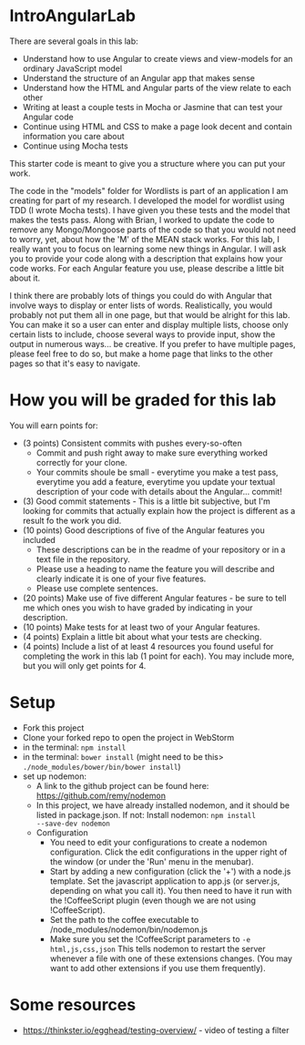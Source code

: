 IntroAngularLab
===============
There are several goals in this lab:
   * Understand how to use Angular to create views and view-models for an ordinary JavaScript model
   * Understand the structure of an Angular app that makes sense
   * Understand how the HTML and Angular parts of the view relate to each other
   * Writing at least a couple tests in Mocha or Jasmine that can test your Angular code
   * Continue using HTML and CSS to make a page look decent and contain information you care about
   * Continue using Mocha tests

This starter code is meant to give you a structure where you can put your work.

The code in the "models" folder for Wordlists is part of an application I am creating for part of my research. I developed the model for wordlist using TDD (I wrote Mocha tests). I have given you these tests and the model that makes the tests pass. Along with Brian, I worked to update the code to remove any Mongo/Mongoose parts of the code so that you would not need to worry, yet, about how the 'M' of the MEAN stack works. For this lab, I really want you to focus on learning some new things in Angular. I will ask you to provide your code along with a description that explains how your code works. For each Angular feature you use, please describe a little bit about it.

I think there are probably lots of things you could do with Angular that involve ways to display or enter lists of words. Realistically, you would probably not put them all in one page, but that would be alright for this lab. You can make it so a user can enter and display multiple lists, choose only certain lists to include, choose several ways to provide input, show the output in numerous ways... be creative. If you prefer to have multiple pages, please feel free to do so, but make a home page that links to the other pages so that it's easy to navigate.

How you will be graded for this lab
===================================
You will earn points for:
   * (3 points) Consistent commits with pushes every-so-often
      * Commit and push right away to make sure everything worked correctly for your clone.
      * Your commits shoule be small - everytime you make a test pass, everytime you add a feature, everytime you update your textual description of your code with details about the Angular... commit!
   * (3) Good commit statements - This is a little bit subjective, but I'm looking for commits that actually explain how the project is different as a result fo the work you did.
   * (10 points) Good descriptions of five of the Angular features you included
      * These descriptions can be in the readme of your repository or in a text file in the repository.
      * Please use a heading to name the feature you will describe and clearly indicate it is one of your five features.
      * Please use complete sentences.
   * (20 points) Make use of five different Angular features - be sure to tell me which ones you wish to have graded by indicating in your description.
   * (10 points) Make tests for at least two of your Angular features.
   * (4 points) Explain a little bit about what your tests are checking.
   * (4 points) Include a list of at least 4 resources you found useful for completing the work in this lab (1 point for each). You may include more, but you will only get points for 4.

Setup
=====
   * Fork this project
   * Clone your forked repo to open the project in WebStorm
   * in the terminal: <code>npm install</code>
   * in the terminal: <code>bower install</code> (might need to be this> <code>./node_modules/bower/bin/bower install</code>)
   * set up nodemon:
      * A link to the github project can be found here: https://github.com/remy/nodemon
      * In this project, we have already installed nodemon, and it should be listed in package.json. If not: Install nodemon: <code>npm install --save-dev nodemon</code>
      * Configuration
        * You need to edit your configurations to create a nodemon configuration. Click the edit configurations in the upper right of the window (or under the 'Run' menu in the menubar).
        * Start by adding a new configuration (click the '+') with a node.js template. Set the javascript application to app.js (or server.js, depending on what you call it). You then need to have it run with the !CoffeeScript plugin (even though we are not using !CoffeeScript).
        * Set the path to the coffee executable to /node_modules/nodemon/bin/nodemon.js
        * Make sure you set the !CoffeeScript parameters to <code>-e html,js,css,json</code> This tells nodemon to restart the server whenever a file with one of these extensions changes. (You may want to add other extensions if you use them frequently).

Some resources
==============
   * https://thinkster.io/egghead/testing-overview/ - video of testing a filter
